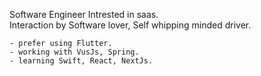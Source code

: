 Software Engineer Intrested in saas. <br />
Interaction by Software lover, Self whipping minded driver.

```
- prefer using Flutter.
- working with VusJs, Spring.
- learning Swift, React, NextJs.
```
